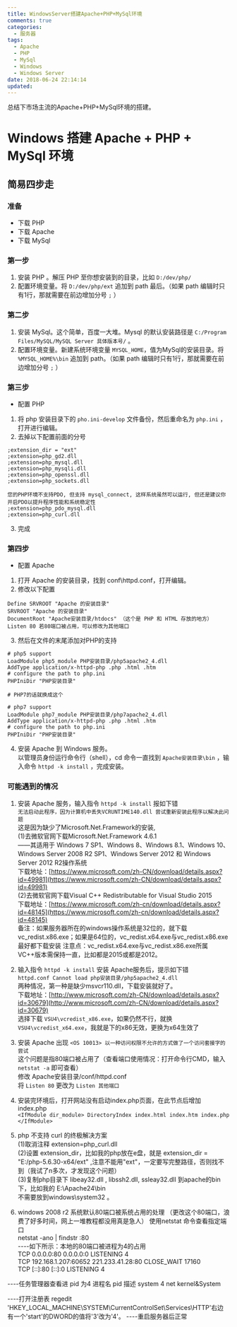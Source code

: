 ```yaml
---
title: WindowsServer搭建Apache+PHP+MySql环境
comments: true
categories:
  - 服务器
tags:
  - Apache
  - PHP
  - MySql
  - Windows
  - Windows Server
date: 2018-06-24 22:14:14
updated:
---
```

总结下市场主流的Apache+PHP+MySql环境的搭建。

<!-- more -->
# Windows 搭建 Apache + PHP + MySql 环境

## 简易四步走

### 准备
* 下载 PHP 
* 下载 Apache
* 下载 MySql

### 第一步
1. 安装 PHP 。解压 PHP 至你想安装到的目录，比如 `D:/dev/php/`
2. 配置环境变量。将 `D:/dev/php/ext` 追加到 path 最后。（如果 path 编辑时只有1行，那就需要在前边增加分号 `;` ） 

### 第二步
1. 安装 MySql。这个简单，百度一大堆。Mysql 的默认安装路径是 `C:/Program Files/MySQL/MySQL Server 具体版本号/` 。
2. 配置环境变量。新建系统环境变量 `MYSQL_HOME`，值为MySql的安装目录。将 `%MYSQL_HOME%\bin` 追加到 path。（如果 path 编辑时只有1行，那就需要在前边增加分号 `;` ） 

### 第三步
* 配置 PHP
1. 将 php 安装目录下的 `pho.ini-develop` 文件备份，然后重命名为 `php.ini` ，打开进行编辑。
2. 去掉以下配置前面的分号
```
;extension_dir = "ext"  
;extension=php_gd2.dll  
;extension=php_mysql.dll  
;extension=php_mysqli.dll  
;extension=php_openssl.dll  
;extension=php_sockets.dll  

您的PHP环境不支持PDO, 但支持 mysql_connect, 这样系统虽然可以运行, 但还是建议你开启PDO以提升程序性能和系统稳定性  
;extension=php_pdo_mysql.dll
;extension=php_curl.dll
```
3. 完成

### 第四步
* 配置 Apache
1. 打开 Apache 的安装目录，找到 conf\httpd.conf，打开编辑。
2. 修改以下配置
```
Define SRVROOT "Apache 的安装目录"  
SRVROOT "Apache 的安装目录"  
DocumentRoot "Apache安装目录/htdocs" （这个是 PHP 和 HTML 存放的地方）
Listen 80 若80端口被占用，可以修改为其他端口
```
3. 然后在文件的末尾添加对PHP的支持
```
# php5 support 
LoadModule php5_module PHP安装目录/php5apache2_4.dll
AddType application/x-httpd-php .php .html .htm
# configure the path to php.ini
PHPIniDir "PHP安装目录"

# PHP7的话就换成这个

# php7 support
LoadModule php7_module PHP安装目录/php7apache2_4.dll
AddType application/x-httpd-php .php .html .htm
# configure the path to php.ini
PHPIniDir "PHP安装目录"
```
4. 安装 Apache 到 Windows 服务。  
以管理员身份运行命令行（shell），cd 命令一直找到 `Apache安装目录\bin` ，输入命令 `httpd -k install` ，完成安装。


### 可能遇到的情况
1. 安装 Apache 服务，输入指令 `httpd -k install` 报如下错  
`无法启动此程序，因为计算机中丢失VCRUNTIME140.dll 尝试重新安装此程序以解决此问题`  
这是因为缺少了Microsoft.Net.Framework的安装,  
(1)去微软官网下载Microsoft.Net.Framework 4.6.1  
——其适用于 Windows 7 SP1、Windows 8、Windows 8.1、Windows 10、Windows Server 2008 R2 SP1、Windows Server 2012 和 Windows Server 2012 R2操作系统  
下载地址：[https://www.microsoft.com/zh-CN/download/details.aspx?id=49981](https://www.microsoft.com/zh-CN/download/details.aspx?id=49981)  
(2)去微软官网下载Visual C++ Redistributable for Visual Studio 2015  
下载地址：[https://www.microsoft.com/zh-cn/download/details.aspx?id=48145](https://www.microsoft.com/zh-cn/download/details.aspx?id=48145)  
备注：如果服务器所在的windows操作系统是32位的，就下载vc_redist.x86.exe；如果是64位的，vc_redist.x64.exe与vc_redist.x86.exe最好都下载安装
注意点：vc_redist.x64.exe与vc_redist.x86.exe所属VC++版本需保持一直，比如都是2015或都是2012。

2. 输入指令 `httpd -k install` 安装 Apache服务后，提示如下错  
`httpd.conf Cannot load php安装目录/php5apache2_4.dll`  
两种情况，第一种是缺少msvcr110.dll，下载安装就好了。  
下载地址：[http://www.microsoft.com/zh-CN/download/details.aspx?id=30679](http://www.microsoft.com/zh-CN/download/details.aspx?id=30679)  
选择下载 `VSU4\vcredist_x86.exe`，如果仍然不行，就换 `VSU4\vcredist_x64.exe`，我就是下的x86无效，更换为x64生效了  
3. 安装 Apache 出现 `<OS 10013> 以一种访问权限不允许的方式做了一个访问套接字的尝试`  
这个问题是指80端口被占用了（查看端口使用情况：打开命令行CMD，输入 `netstat -a` 即可查看）  
修改 Apache安装目录/conf/httpd.conf  
将 `Listen 80` 更改为 `Listen 其他端口`

4. 安装完环境后，打开网站没有启动index.php页面，在此节点后增加index.php  
`<IfModule dir_module>
    DirectoryIndex index.html index.htm index.php
</IfModule>`

5. php 不支持 curl 的终极解决方案  
(1)取消注释  extension=php_curl.dll  
(2)设置 extension_dir，比如我的php放在e盘，就是 extension_dir = "E:/php-5.6.30-x64/ext" ,注意不能用"ext"，一定要写完整路径，否则找不到（我试了n多次，才发现这个问题）  
(3)复制php目录下 libeay32.dll , libssh2.dll, ssleay32.dll 到apache的bin下，比如我的 E:\Apache24\bin  
不需要放到windows\system32 。

6. windows 2008 r2 系统默认80端口被系统占用的处理 （更改这个80端口，浪费了好多时间，网上一堆教程都没用真是急人）
使用netstat 命令查看指定端口  
netstat -ano | findstr :80  
----如下所示：本地的80端口被进程为4的占用  
 TCP    0.0.0.0:80             0.0.0.0:0              LISTENING       4  
 TCP    192.168.1.207:60652    221.233.41.28:80       CLOSE_WAIT      17160  
 TCP    [::]:80                [::]:0                 LISTENING       4  

----任务管理器查看进 pid 为4
 进程名   pid  描述
 system   4    net kernel&System

 ----打开注册表 regedit
 'HKEY_LOCAL_MACHINE\SYSTEM\CurrentControlSet\Services\HTTP'右边有一个'start'的DWORD的值将'3'改为'4'。
 ----重启服务器后正常